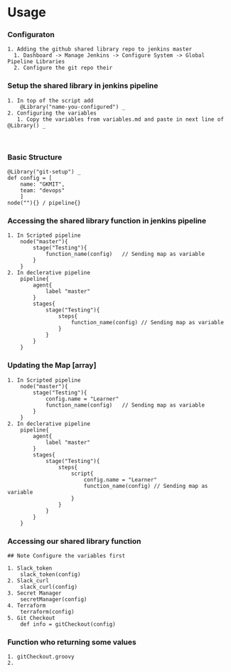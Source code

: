 # Usage

### Configuraton
    1. Adding the github shared library repo to jenkins master
      1. Dashboard -> Manage Jenkins -> Configure System -> Global Pipeline Libraries
      2. Configure the git repo their

### Setup the shared library in jenkins pipeline 
    1. In top of the script add 
        @Library("name-you-configured") _ 
    2. Configuring the variables
       1. Copy the variables from variables.md and paste in next line of @Library() _
<br>

### Basic Structure
    @Library("git-setup") _
    def config = [
        name: "GKMIT",
        team: "devops"
        ]
    node(""){} / pipeline{}

### Accessing the shared library function in jenkins pipeline
    1. In Scripted pipeline 
        node("master"){
            stage("Testing"){
                function_name(config)   // Sending map as variable
            }
        }
    2. In declerative pipeline
        pipeline{
            agent{
                label "master"
            }
            stages{
                stage("Testing"){
                    steps{
                        function_name(config) // Sending map as variable
                    }
                }
            }
        }

### Updating the Map [array]
    1. In Scripted pipeline 
        node("master"){
            stage("Testing"){
                config.name = "Learner"
                function_name(config)   // Sending map as variable
            }
        }
    2. In declerative pipeline
        pipeline{
            agent{
                label "master"
            }
            stages{
                stage("Testing"){
                    steps{
                        script{
                            config.name = "Learner"
                            function_name(config) // Sending map as variable
                        }
                    }
                }
            }
        }


### Accessing our shared library function 
    ## Note Configure the variables first

    1. Slack_token
        slack_token(config)
    2. Slack_curl
        slack_curl(config)
    3. Secret Manager
        secretManager(config)
    4. Terraform
        terraform(config)
    5. Git Checkout
        def info = gitCheckout(config)

### Function who returning some values
    1. gitCheckout.groovy
    2. 
    
   


